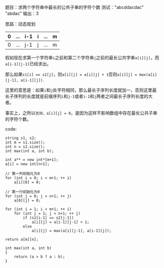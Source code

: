 题目：求两个字符串中最长的公共子串的字符个数
测试："abcddacdac" "abdac" 输出：3

思路：动态规划

|0|...|i-1|i|...|m|
|:---|:---|:---|:---|:---|:---|
|0|...|j-1|j|...|m|

假如现在求第一个字符串`i`之前和第二个字符串`j`之前的最长公共字串`a[i][j]`，而`a[i-1][j-1]`已经求出。

那么如果`s1[i] == s2[j]`，则`a[i][j] = a[i][j] + 1`否则`a[i][j] = max(a[i][j-1], a[i-1][j])`.

这里的意思是：如果`i`和`j`处字符相同，那么最长子序列长度就加一，否则这里最长子序列的长度就是前缀序列`i`和`j-1`或者`i-1`和`j`两者之间最长子序列长度的大者。

事实上，之所以`否则，a[i][j] = 0`，是因为这样不影响数组中存在最长公共子串的字符个数。

code:

```
string s1, s2;
int m = s1.size();
int n = s2.size();
int max(int a, int b);

int a** = new int*[m+1];
a[i] = new int[n+1];

// 第一列初始化为0
for (int i = 0; i < m+1; ++ i)
    a[i][0] = 0;

// 第一行初始化为0
for (int j = 0; j < n+1; ++ j)
    a[0][j] = 0;

for (int i = 1; i < m+1; ++ i)
    for (int j = 1; j < n+1; ++ j)
        if (s1[i-1] == s2[j-1])
            a[i][j] = a[i-1][j-1] + 1;
        else
            a[i][j] = max(a[i][j-1], a[i-1][j]);

return a[m][n];

int max(int a, int b)
{
    return (a > b ? a : b);
}
```
